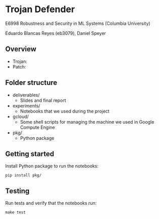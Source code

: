 # Trojan Defender

E6998 Robustness and Security in ML Systems (Columbia University)

Eduardo Blancas Reyes (eb3079), Daniel Speyer

## Overview

* Trojan:
* Patch:

## Folder structure

* deliverables/
    - Slides and final report
* experiments/
    - Notebooks that we used during the project
* gcloud/
    - Some shell scripts for managing the machine we used in Google Compute Engine
* pkg/
    - Python package

## Getting started

Install Python package to run the notebooks:

```shell
pip install pkg/
```

## Testing

Run tests and verify that the notebooks run:

```shell
make test
```
